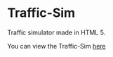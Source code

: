 # Traffic-Sim
Traffic simulator made in HTML 5. 

You can view the Traffic-Sim [here](https://brandonblaschke.github.io/Traffic-Sim/)
